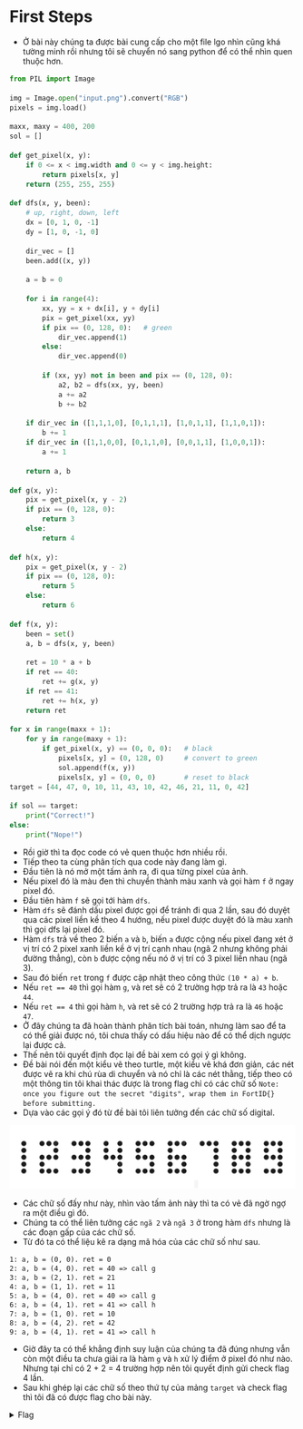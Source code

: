 # First Steps

- Ở bài này chúng ta được bài cung cấp cho một file lgo nhìn cũng khá tường minh rồi nhưng tôi sẽ chuyển nó sang python để có thể nhìn quen thuộc hơn.

``` python
from PIL import Image

img = Image.open("input.png").convert("RGB")
pixels = img.load()

maxx, maxy = 400, 200
sol = []

def get_pixel(x, y):
    if 0 <= x < img.width and 0 <= y < img.height:
        return pixels[x, y]
    return (255, 255, 255)

def dfs(x, y, been):
    # up, right, down, left
    dx = [0, 1, 0, -1]
    dy = [1, 0, -1, 0]

    dir_vec = []
    been.add((x, y))

    a = b = 0

    for i in range(4):
        xx, yy = x + dx[i], y + dy[i]
        pix = get_pixel(xx, yy)
        if pix == (0, 128, 0):   # green
            dir_vec.append(1)
        else:
            dir_vec.append(0)

        if (xx, yy) not in been and pix == (0, 128, 0):
            a2, b2 = dfs(xx, yy, been)
            a += a2
            b += b2

    if dir_vec in ([1,1,1,0], [0,1,1,1], [1,0,1,1], [1,1,0,1]):
        b += 1
    if dir_vec in ([1,1,0,0], [0,1,1,0], [0,0,1,1], [1,0,0,1]):
        a += 1

    return a, b

def g(x, y):
    pix = get_pixel(x, y - 2)
    if pix == (0, 128, 0):
        return 3
    else:
        return 4

def h(x, y):
    pix = get_pixel(x, y - 2)
    if pix == (0, 128, 0):
        return 5
    else:
        return 6

def f(x, y):
    been = set()
    a, b = dfs(x, y, been)

    ret = 10 * a + b
    if ret == 40:
        ret += g(x, y)
    if ret == 41:
        ret += h(x, y)
    return ret

for x in range(maxx + 1):
    for y in range(maxy + 1):
        if get_pixel(x, y) == (0, 0, 0):   # black
            pixels[x, y] = (0, 128, 0)     # convert to green
            sol.append(f(x, y))
            pixels[x, y] = (0, 0, 0)       # reset to black
target = [44, 47, 0, 10, 11, 43, 10, 42, 46, 21, 11, 0, 42]

if sol == target:
    print("Correct!")
else:
    print("Nope!")
```

- Rồi giờ thì ta đọc code có vẻ quen thuộc hơn nhiều rồi.
- Tiếp theo ta cùng phân tích qua code này đang làm gì.
- Đầu tiên là nó mở một tấm ảnh ra, đi qua từng pixel của ảnh.
- Nếu pixel đó là màu đen thì chuyển thành màu xanh và gọi hàm `f` ở ngay pixel đó.
- Đầu tiên hàm `f` sẽ gọi tới hàm `dfs`.
- Hàm `dfs` sẽ đánh dấu pixel được gọi để tránh đi qua 2 lần, sau đó duyệt qua các pixel liền kề theo 4 hướng, nếu pixel được duyệt đó là màu xanh thì gọi dfs lại pixel đó.
- Hàm `dfs` trả về theo 2 biến `a` và `b`, biến `a` được cộng nếu pixel đang xét ở vị trí có 2 pixel xanh liền kề ở vị trí cạnh nhau (ngã 2 nhưng không phải đường thẳng), còn `b` được cộng nếu nó ở vị trí có 3 pixel liền nhau (ngã 3).
- Sau đó biến `ret` trong `f` được cập nhật theo công thức `(10 * a) + b`.
- Nếu `ret == 40` thì gọi hàm `g`, và ret sẽ có 2 trường hợp trả ra là `43` hoặc `44`.
- Nếu `ret == 4` thì gọi hàm `h`, và ret sẽ có 2 trường hợp trả ra là `46` hoặc `47`.
- Ở đây chúng ta đã hoàn thành phân tích bài toán, nhưng làm sao để ta có thể giải được nó, tôi chưa thấy có dấu hiệu nào để có thể dịch ngược lại được cả.
- Thế nên tôi quyết định đọc lại đề bài xem có gọi ý gì không.
- Đề bài nói đến một kiểu vẽ theo turtle, một kiểu vẽ khá đơn giản, các nét được vẽ ra khi chú rùa di chuyển và nó chỉ là các nét thằng, tiếp theo có một thông tin tôi khai thác được là trong flag chỉ có các chữ số `Note: once you figure out the secret "digits", wrap them in FortID{} before submitting.`
- Dựa vào các gọi ý đó từ đề bài tôi liên tưởng đến các chữ số digital.

![digit](./images/digit.jpg)
- Các chữ số đấy như này, nhìn vào tấm ảnh này thì ta có vẻ đã ngờ ngợ ra một điều gì đó.
- Chúng ta có thể liên tưởng các `ngã 2` và `ngã 3` ở trong hàm `dfs` nhưng là các đoạn gấp của các chữ số.
- Từ đó ta có thể liệu kê ra dạng mã hóa của các chữ số như sau.

```
1: a, b = (0, 0). ret = 0
2: a, b = (4, 0). ret = 40 => call g
3: a, b = (2, 1). ret = 21
4: a, b = (1, 1). ret = 11
5: a, b = (4, 0). ret = 40 => call g
6: a, b = (4, 1). ret = 41 => call h
7: a, b = (1, 0). ret = 10
8: a, b = (4, 2). ret = 42
9: a, b = (4, 1). ret = 41 => call h
```
- Giờ đây ta có thể khẳng định suy luận của chúng ta đã đúng nhưng vẫn còn một điều ta chưa giải ra là hàm `g` và `h` xử lý điểm ở pixel đó như nào. Nhưng tại chỉ có 2 + 2 = 4 trường hợp nên tôi quyết định gửi check flag 4 lần.
- Sau khi ghép lại các chữ số theo thứ tự của mảng `target` và check flag thì tôi đã có được flag cho bài này.

<details>
<summary style="cursor: pointer">Flag</summary>

```
FortID{5917427863418}
```
</details>
